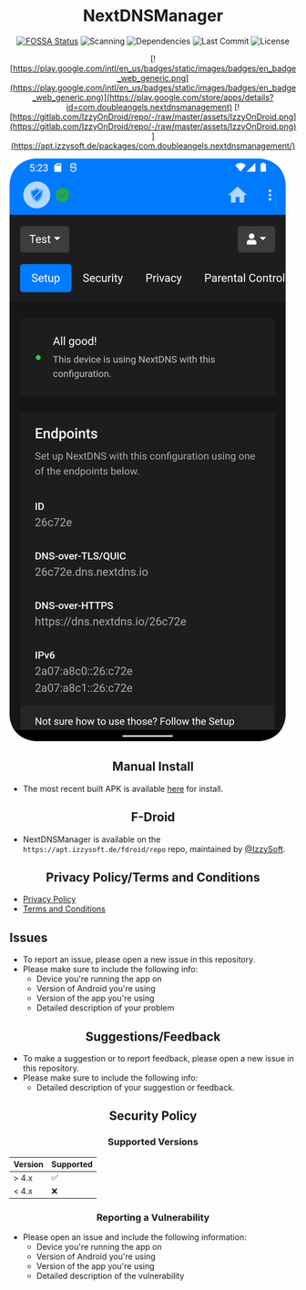 <div align="center">
      
# NextDNSManager

[![FOSSA Status](https://app.fossa.com/api/projects/git%2Bgithub.com%2Fdoubleangels%2FNextDNSManager.svg?type=shield&issueType=license)](https://app.fossa.com/projects/git%2Bgithub.com%2Fdoubleangels%2FNextDNSManager?ref=badge_shield&issueType=license) ![Scanning](https://img.shields.io/github/actions/workflow/status/doubleangels/NextDNSManager/.github/workflows/android.yml) ![Dependencies](https://img.shields.io/librariesio/github/doubleangels/NextDNSManager) ![Last Commit](https://img.shields.io/github/last-commit/doubleangels/NextDNSManager) ![License](https://img.shields.io/github/license/doubleangels/NextDNSManager)

[![https://play.google.com/intl/en_us/badges/static/images/badges/en_badge_web_generic.png](https://play.google.com/intl/en_us/badges/static/images/badges/en_badge_web_generic.png)](https://play.google.com/store/apps/details?id=com.doubleangels.nextdnsmanagement)
[![https://gitlab.com/IzzyOnDroid/repo/-/raw/master/assets/IzzyOnDroid.png](https://gitlab.com/IzzyOnDroid/repo/-/raw/master/assets/IzzyOnDroid.png)](https://apt.izzysoft.de/packages/com.doubleangels.nextdnsmanagement/)

</div>
      
![Screenshot](screenshot.png)

<div align="center">

## Manual Install

</div>

- The most recent built APK is available [here](https://github.com/doubleangels/NextDNSManager/tree/main/app/release) for install.

<div align="center">

## F-Droid

</div>

- NextDNSManager is available on the `https://apt.izzysoft.de/fdroid/repo` repo, maintained by [@IzzySoft](https://github.com/IzzySoft).

<div align="center">

## Privacy Policy/Terms and Conditions

</div>

- [Privacy Policy](https://doubleangels.github.io/privacyPolicy/nextdns.html)
- [Terms and Conditions](https://doubleangels.github.io/privacyPolicy/nextdns_terms.html)

## Issues

</div>

- To report an issue, please open a new issue in this repository.
- Please make sure to include the following info:
  - Device you're running the app on
  - Version of Android you're using
  - Version of the app you're using
  - Detailed description of your problem

<div align="center">

## Suggestions/Feedback

</div>

- To make a suggestion or to report feedback, please open a new issue in this repository.
- Please make sure to include the following info:
  - Detailed description of your suggestion or feedback.

<div align="center">
      
## Security Policy
### Supported Versions
      
</div>

| Version | Supported          |
| ------- | ------------------ |
| > 4.x   | :white_check_mark: |
| < 4.x   | :x:                |

<div align="center">

### Reporting a Vulnerability

</div>

- Please open an issue and include the following information:
  - Device you're running the app on
  - Version of Android you're using
  - Version of the app you're using
  - Detailed description of the vulnerability
